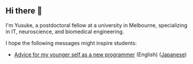 ## Hi there 👋

I'm Yusuke, a postdoctoral fellow at a university in Melbourne, specializing in IT, neuroscience, and biomedical engineering.

I hope the following messages might inspire students:
- [Advice for my younger self as a new programmer](./advice-for-my-younger-myself-en.md) (English) ([Japanese](./advice-for-my-younger-myself-ja.md))
